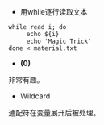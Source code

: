 + 用while逐行读取文本

```shell
while read i; do
     echo ${i}
	 echo 'Magic Trick'
done < material.txt
```

+ **$($0)**

非常有趣。

+ Wildcard

通配符在变量展开后被处理。

